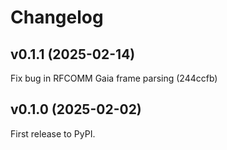 # Changelog

## v0.1.1 (2025-02-14)

Fix bug in RFCOMM Gaia frame parsing (244ccfb)

## v0.1.0 (2025-02-02)

First release to PyPI.

